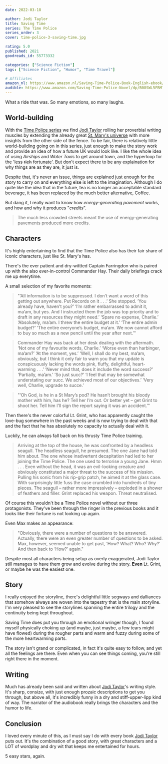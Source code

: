 ```yaml
---
date: 2022-03-18

author: Jodi Taylor
title: Saving Time
series: The Time Police
series_order: 3
cover: time-police-3-saving-time.jpg

rating: 5.0
published: 2021
goodreads_id: 55773332

categories: ["Science Fiction"]
tags: ["Science Fiction", "Humor", "Time Travel"]

# Affiliates
amazon_nl: https://www.amazon.nl/Saving-Time-Police-Book-English-ebook/dp/B08P5BZ731?&_encoding=UTF8&tag=sofielambre0f-21&linkCode=ur2&linkId=316e3d3b1a2a95fd8493e2a4cd1408c5&camp=247&creative=1211
audible: https://www.amazon.com/Saving-Time-Police-Novel/dp/B08SWL5FBM?&_encoding=UTF8&tag=bramvandenbus-20&linkCode=ur2&linkId=bf2f12ba6e9f7b4b57a8b1a55da3960a&camp=1789&creative=9325
---
```


What a ride that was. So many emotions, so many laughs.

<!--more-->

## World-building

With the [Time Police series](../_series/time-police.md) we find [Jodi Taylor](../_authors/jodi-taylor.md) rolling her proverbial writing muscles by extending the already great [St. Mary's universe](../_series/chronicles-of-st-marys.md) with more insights from the other side of the fence. To be fair, there is relatively little world-building going on in this series, just enough to make the story work and provide an idea of how a future UK would look like. I like the whole idea of using _Airships_ and _Water Taxis_ to get around town, and the hyperloop for the 'less ~~rich~~ fortunate'. But don't expect there to be any explaination for why things are as they are, it just is.

Despite that, it's never an issue, things are explained just enough for the story to carry on and everything else is left to the imagination. Although I do quite like the idea that in the future, tea is no longer an acceptable standard beverage, it has been replaced by the much better alternative, Coffee.

But dang it, I really want to know how _energy-generating pavement_ works, and how and why it produces "_credits_".

> The much less crowded streets meant the use of energy-generating pavements produced more credits.

## Characters

It's highly entertaining to find that the Time Police also has their fair share of iconic characters, just like St. Mary's has.

There's the ever patient and dry-wittted Captain Farringdon who is paired up with the also ever-in-control Commander Hay. Their daily briefings crack me up everytime.

A small selection of my favorite moments:

> "‘All information is to be suppressed. I don’t want a word of this getting out anywhere. Put Records on it . . .’ She stopped. ‘You already have, haven’t you?’
‘I’m rather embarrassed to admit it, ma’am, but yes. And I instructed them the job was top priority and to draft in any resources they might need.’
‘Spare no expense, Charlie.’
‘Absolutely, ma’am. I threw the entire budget at it.’
‘The entire admin budget?’
‘The entire everyone’s budget, ma’am. We now cannot afford to buy so much as a new pencil until the year after next.’"

> Commander Hay was back at her desk dealing with the aftermath.
‘Not one of my favourite words, Charlie.’
‘Worse even than harbinger, ma’am?’
‘At the moment, yes.’
‘Well, I shall do my best, ma’am, obviously, but I think it only fair to warn you that my update is conspicuously lacking the words pink, fluffy, delightful, heart-warming . . .’
‘Never mind that, does it include the word success?’
‘Partially, ma’am.’
‘So just succ?’
‘I feel that may be somewhat understating our succ. We achieved most of our objectives.’
‘Very well, Charlie, upgrade to succe.’

> "‘Oh God, is he in a St Mary’s pod? He hasn’t brought his bloody mother with him, has he? Tell her I’m out. Or better yet – get Grint to shoot her. Tell him I’ll sign the report saying it was an accident.’"

Then there's the never colorful Lt. Grint, who has apparently caught the love-bug somewhere in the past weeks and is now trying to deal with that and the fact that he has absolutely no capacity to actually deal with it.

Luckily, he can always fall back on his thrusty Time Police training.

> Arriving at the top of the house, he was confronted by a headless seagull. The headless seagull, he presumed. The one Jane had told him about. The one whose inadvertent decapitation had led to her joining the Time Police. The one used to terrorise a young Jane.
Hmm . . .
Even without the head, it was an evil-looking creature and obviously constituted a major threat to the success of his mission. Pulling his sonic from his rip-grip patch, he aimed it at the glass case. With surprisingly little fuss the case crumbled into hundreds of tiny pieces. The seagull – rather more impressively – exploded in a shower of feathers and filler.
Grint replaced his weapon. Threat neutralised.

Of course this wouldn't be a Time Police novel without our three protagonists. They've been through the ringer in the previous books and it looks like their fortune is not looking up again.

Even Max makes an appearance:

> "Obviously, there were a number of questions to be answered. Actually, there were an even greater number of questions to be asked. Max, however, seemed unable to get past, ‘How? What? Who? Why?’ And then back to ‘How?’ again."

Despite most all characters being setup as overly exaggerated, Jodi Taylor still manages to have them grow and evolve during the story. **Even** Lt. Grint, or maybe he was the easiest one.

## Story

I really enjoyed the storyline, there's delightful little segways and dalliances that somehow always are woven into the tapestry that is the main storyline. I'm very pleased to see the storylines spanning the entire trilogy and the continuity being kept throughout.

Saving Time does put you through an emotional wringer though, I found myself physically choking up (and maybe, just maybe, a few tears might have flowed) during the rougher parts and warm and fuzzy during some of the more heartwarming parts.

The story isn't grand or complicated, in fact it's quite easy to follow, and yet all the feelings are there. Even when you can see things coming, you're still right there in the moment.

## Writing

Much has already been said and written about [Jodi Taylor](../_authors/jodi-taylor.md)'s writing style. It's sharp, consize, with just enough prozaic descriptions to get you through, but above all, it's incredibly funny in a dry and stiff-upper-lipp kind of way. The narrator of the audiobook really brings the characters and the humor to life.

## Conclusion

I loved every minute of this, as I must say I do with every book [Jodi Taylor](../_authors/jodi-taylor.md) puts out. It's the combination of a good story, with great characters and a LOT of wordplay and dry wit that keeps me entertained for hours.

5 easy stars, again.
